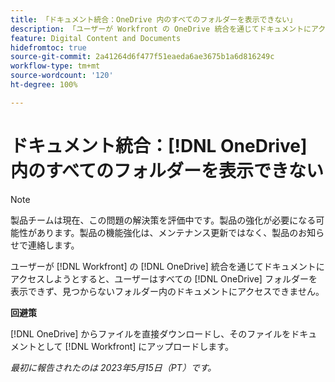 ```yaml
---
title: 「ドキュメント統合：OneDrive 内のすべてのフォルダーを表示できない」
description: 「ユーザーが Workfront の OneDrive 統合を通じてドキュメントにアクセスしようとすると、ユーザーはすべての OneDrive フォルダーを表示できず、見つからないフォルダー内のドキュメントにアクセスできません。」
feature: Digital Content and Documents
hidefromtoc: true
source-git-commit: 2a41264d6f477f51eaeda6ae3675b1a6d816249c
workflow-type: tm+mt
source-wordcount: '120'
ht-degree: 100%

---
```



# ドキュメント統合：[!DNL OneDrive] 内のすべてのフォルダーを表示できない

>[!NOTE]
>
>製品チームは現在、この問題の解決策を評価中です。製品の強化が必要になる可能性があります。製品の機能強化は、メンテナンス更新ではなく、製品のお知らせで連絡します。

ユーザーが [!DNL Workfront] の [!DNL OneDrive] 統合を通じてドキュメントにアクセスしようとすると、ユーザーはすべての [!DNL OneDrive] フォルダーを表示できず、見つからないフォルダー内のドキュメントにアクセスできません。

**回避策**

[!DNL OneDrive] からファイルを直接ダウンロードし、そのファイルをドキュメントとして [!DNL Workfront] にアップロードします。

_最初に報告されたのは 2023年5月15日（PT）です。_

